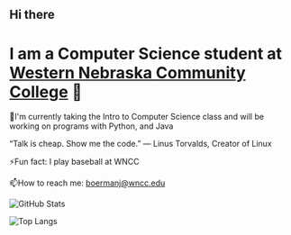 ## Hi there 

<!--
**jeanzii/jeanzii** is a ✨ _special_ ✨ repository because its `README.md` (this file) appears on your GitHub profile.

Here are some ideas to get you started:

- 🔭 I’m currently working on ...
- 🌱 I’m currently learning ...
- 👯 I’m looking to collaborate on ...
- 🤔 I’m looking for help with ...
- 💬 Ask me about ...
- 📫 How to reach me: ...
- 😄 Pronouns: ...
- ⚡ Fun fact: ...
-->
# I am a Computer Science student at [Western Nebraska Community College](www.wncc.edu) 👋

🔭I'm currently taking the Intro to Computer Science class and will be working on programs with Python, and Java

“Talk is cheap. Show me the code.” — Linus Torvalds, Creator of Linux

⚡Fun fact: I play baseball at WNCC

📫How to reach me: [boermanj@wncc.edu](boermanj@wncc.edu)

![GitHub Stats](https://github-readme-stats.vercel.app/api?username=jeanzii&show_icons=true&theme=radical)

![Top Langs](https://github-readme-stats.vercel.app/api/top-langs/?username=jeanzii&layout=compact)
